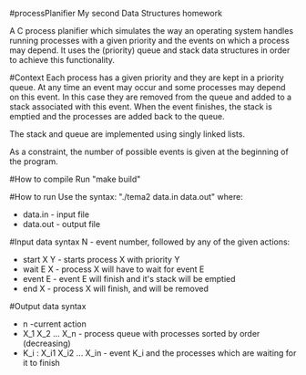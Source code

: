 #processPlanifier
My second Data Structures homework

A C process planifier which simulates the way an operating system handles running processes with a given priority and the events on which a process may depend. It uses the (priority) queue and stack data structures in order to achieve this functionality.

#Context
Each process has a given priority and they are kept in a priority queue. At any time an event may occur and some processes may depend on this event. In this case they are removed from the queue and added to a stack associated with this event. When the event finishes, the stack is emptied and the processes are added back to the queue.

The stack and queue are implemented using singly linked lists.

As a constraint, the number of possible events is given at the beginning of the program.

#How to compile
Run "make build"

#How to run
Use the syntax: "./tema2 data.in data.out" where:
* data.in - input file
* data.out - output file

#Input data syntax
N - event number, followed by any of the given actions:
* start X Y - starts process X with priority Y
* wait E X - process X will have to wait for event E
* event E - event E will finish and it's stack will be emptied
* end X - process X will finish, and will be removed

#Output data syntax
* n -current action
* X_1 X_2 ... X_n - process queue with processes sorted by order (decreasing)
* K_i : X_i1 X_i2 ... X_in - event K_i and the processes which are waiting for it to finish
